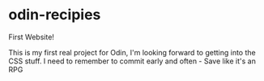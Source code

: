 # odin-recipies
First Website!

This is my first real project for Odin, I'm looking forward to getting into the CSS stuff. 
I need to remember to commit early and often - Save like it's an RPG
